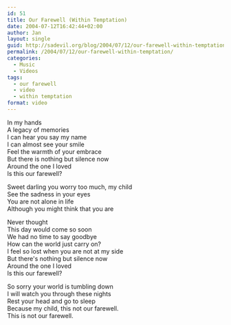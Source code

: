 ```yaml
---
id: 51
title: Our Farewell (Within Temptation)
date: 2004-07-12T16:42:44+02:00
author: Jan
layout: single
guid: http://sadevil.org/blog/2004/07/12/our-farewell-within-temptation/
permalink: /2004/07/12/our-farewell-within-temptation/
categories:
  - Music
  - Videos
tags:
  - our farewell
  - video
  - within temptation
format: video
---
```

In my hands  
A legacy of memories  
I can hear you say my name  
I can almost see your smile  
Feel the warmth of your embrace  
But there is nothing but silence now  
Around the one I loved  
Is this our farewell?

Sweet darling you worry too much, my child  
See the sadness in your eyes  
You are not alone in life  
Although you might think that you are

Never thought  
This day would come so soon  
We had no time to say goodbye  
How can the world just carry on?  
I feel so lost when you are not at my side  
But there's nothing but silence now  
Around the one I loved  
Is this our farewell?

So sorry your world is tumbling down  
I will watch you through these nights  
Rest your head and go to sleep  
Because my child, this not our farewell.  
This is not our farewell.
